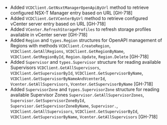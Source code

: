 * Added `VCDClient.GetNsxtManagerOpenApiByUrl` method to retrieve configured NSX-T Manager entry
  based on URL [GH-718]
* Added `VCDClient.GetVCenterByUrl` method to retrieve configured vCenter server entry based on URL
  [GH-718]
* Added `VCenter.RefreshStorageProfiles` to refresh storage profiles available in vCenter server
  [GH-718]
* Added `Region` and `types.Region` structures for OpenAPI management of Regions with methods
  `VCDClient.CreateRegion`, `VCDClient.GetAllRegions`, `VCDClient.GetRegionByName`,
  `VCDClient.GetRegionById`, `Region.Update`, `Region.Delete` [GH-718]
* Added `Supervisor` and `types.Supervisor` structure for reading available Supervisors
  `VCDClient.GetAllSupervisors`, `VCDClient.GetSupervisorById`, `VCDClient.GetSupervisorByName`,
  `VCDClient.GetSupervisorByNameAndVcenterId`, `Vcenter.GetAllSupervisors`,
  `Vcenter.GetSupervisorByName` [GH-718]
* Added `SupervisorZone` and `types.SupervisorZone` structure for reading available Supervisor Zones
  `Supervisor.GetAllSupervisorZones`, `Supervisor.GetSupervisorZoneById`,
  `Supervisor.GetSupervisorZoneByName`, `Supervisor.`, `VCDClient.GetAllSupervisors`,
  `VCDClient.GetSupervisorById`, `VCDClient.GetSupervisorByName`, `Vcenter.GetAllSupervisors`
  [GH-718]
